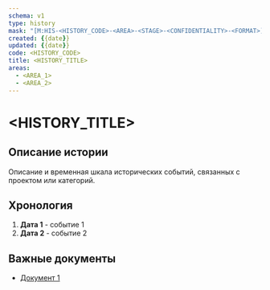 ```yaml
---
schema: v1
type: history
mask: "[M:HIS-<HISTORY_CODE>-<AREA>-<STAGE>-<CONFIDENTIALITY>-<FORMAT>]"
created: {{date}}
updated: {{date}}
code: <HISTORY_CODE>
title: <HISTORY_TITLE>
areas:
  - <AREA_1>
  - <AREA_2>
---
```


# <HISTORY_TITLE>

## Описание истории
Описание и временная шкала исторических событий, связанных с проектом или категорий.

## Хронология
1. **Дата 1** - событие 1
2. **Дата 2** - событие 2

## Важные документы
- [Документ 1](<file-link>)
